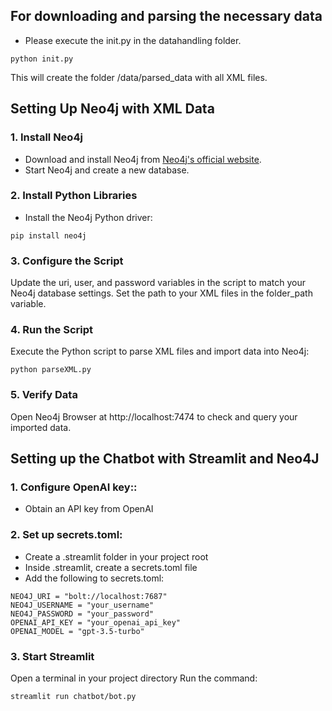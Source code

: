 ## **For downloading and parsing the necessary data**
- Please execute the init.py in the datahandling folder.
```
python init.py
```
This will create the folder /data/parsed_data with all XML files.

## **Setting Up Neo4j with XML Data**

### **1. Install Neo4j**
- Download and install Neo4j from [Neo4j's official website](https://neo4j.com/download/).
- Start Neo4j and create a new database.

### **2. Install Python Libraries**
- Install the Neo4j Python driver:
```
pip install neo4j
```
### **3. Configure the Script**
Update the uri, user, and password variables in the script to match your Neo4j database settings.
Set the path to your XML files in the folder_path variable.

### **4. Run the Script**
Execute the Python script to parse XML files and import data into Neo4j:
```
python parseXML.py
```

### **5. Verify Data**
Open Neo4j Browser at http://localhost:7474 to check and query your imported data.

## **Setting up the Chatbot with Streamlit and Neo4J**

### **1. Configure OpenAI key::**

- Obtain an API key from OpenAI


### **2. Set up secrets.toml:**
- Create a .streamlit folder in your project root
- Inside .streamlit, create a secrets.toml file
- Add the following to secrets.toml:
```
NEO4J_URI = "bolt://localhost:7687"
NEO4J_USERNAME = "your_username"
NEO4J_PASSWORD = "your_password"
OPENAI_API_KEY = "your_openai_api_key"
OPENAI_MODEL = "gpt-3.5-turbo"
```


### **3. Start Streamlit**


Open a terminal in your project directory
Run the command:
```
streamlit run chatbot/bot.py
```








